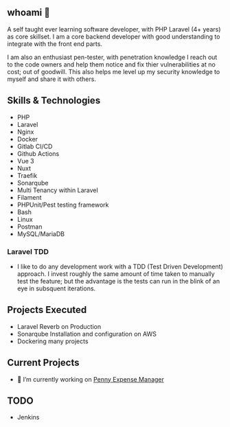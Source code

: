 ## whoami 👋

A self taught ever learning software developer, with PHP Laravel (4+ years) as core skillset. I am a core backend developer with good understanding to integrate with the front end parts.

I am also an enthusiast pen-tester, with penetration knowledge I reach out to the code owners and help them notice and fix thier vulnerabilities at no cost; out of goodwill. This also helps me level up my security knowledge to myself and share it with others.

## Skills & Technologies

- PHP
- Laravel
- Nginx
- Docker
- Gitlab CI/CD
- Github Actions
- Vue 3
- Nuxt
- Traefik
- Sonarqube
- Multi Tenancy within Laravel
- Filament
- PHPUnit/Pest testing framework
- Bash
- Linux
- Postman
- MySQL/MariaDB

### Laravel TDD

- I like to do any development work with a TDD (Test Driven Development) approach. I invest roughly the same amount of time taken to manually test the feature; but the advantage is the tests can run in the blink of an eye in subsquent iterations.

## Projects Executed
- Laravel Reverb on Production
- Sonarqube Installation and configuration on AWS
- Dockering many projects 

## Current Projects

- 🔭 I’m currently working on [Penny Expense Manager](https://github.com/chinmaypurav/penny-expense-manager)

## TODO 

- Jenkins

<!--
**chinmaypurav/chinmaypurav** is a ✨ _special_ ✨ repository because its `README.md` (this file) appears on your GitHub profile.

Here are some ideas to get you started:

- 🔭 I’m currently working on ...
- 🌱 I’m currently learning ...
- 👯 I’m looking to collaborate on ...
- 🤔 I’m looking for help with ...
- 💬 Ask me about ...
- 📫 How to reach me: ...
- 😄 Pronouns: ...
- ⚡ Fun fact: ...
-->
